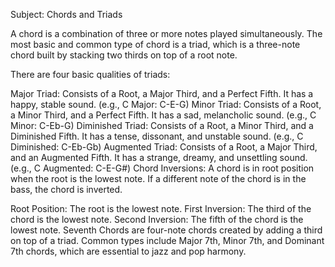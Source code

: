 Subject: Chords and Triads

A chord is a combination of three or more notes played simultaneously. The most basic and common type of chord is a triad, which is a three-note chord built by stacking two thirds on top of a root note.

There are four basic qualities of triads:

Major Triad: Consists of a Root, a Major Third, and a Perfect Fifth. It has a happy, stable sound. (e.g., C Major: C-E-G)
Minor Triad: Consists of a Root, a Minor Third, and a Perfect Fifth. It has a sad, melancholic sound. (e.g., C Minor: C-Eb-G)
Diminished Triad: Consists of a Root, a Minor Third, and a Diminished Fifth. It has a tense, dissonant, and unstable sound. (e.g., C Diminished: C-Eb-Gb)
Augmented Triad: Consists of a Root, a Major Third, and an Augmented Fifth. It has a strange, dreamy, and unsettling sound. (e.g., C Augmented: C-E-G#)
Chord Inversions: A chord is in root position when the root is the lowest note. If a different note of the chord is in the bass, the chord is inverted.

Root Position: The root is the lowest note.
First Inversion: The third of the chord is the lowest note.
Second Inversion: The fifth of the chord is the lowest note.
Seventh Chords are four-note chords created by adding a third on top of a triad. Common types include Major 7th, Minor 7th, and Dominant 7th chords, which are essential to jazz and pop harmony.
